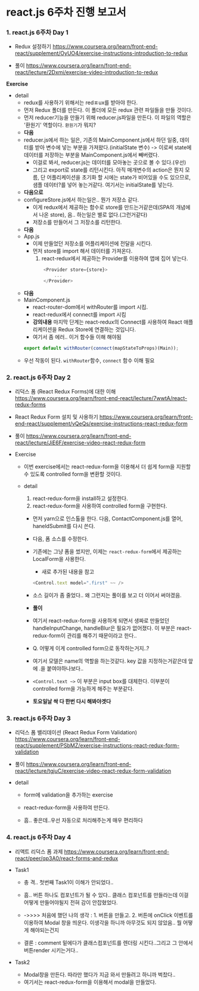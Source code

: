 # react.js 6주차 진행 보고서

### 1. react.js 6주차 Day 1
- Redux 설정하기
https://www.coursera.org/learn/front-end-react/supplement/OyUO4/exercise-instructions-introduction-to-redux

- 풀이
https://www.coursera.org/learn/front-end-react/lecture/2Dxmi/exercise-video-introduction-to-redux

**Exercise**
- detail
    - redux를 사용하기 위해서는 redㅍux를 받아야 한다.
    - 먼저 Redux 폴더를 만든다. 이 폴더에 모든 redux 관련 파일들을 만들 것이다.
    - 먼저 reducer기능을 만들기 위해 reducer.js파일을 만든다. 이 파일의 역할은 '환원기' 역할이다. `환원기`가 뭐지?
    - **다음**
    - reducer.js에서 하는 일은, 기존의 MainComponent.js에서 하던 일중, 데이터를 받아 변수에 넣는 부분을 가져왔다.(initialState 변수) -> 이로써 state에 데이터를 저장하는 부분을 MainComponent.js에서 빼버렸다.
        - 이걸로 봐서, reducer.js는 데이터를 모아놓는 곳으로 볼 수 있다.(우선)
        - 그리고 export로 state를 리턴시킨다. 아직 매개변수의 action은 뭔지 모름, 단 어플리케이션을 초기화 할 시에는 state가 비어있을 수도 있으므로, 샘플 데이터?를 넣어 놓는거같다. 여기서는 initialState를 넣는다.
    - **다음으로**
    - configureStore.js에서 하는일은.. 뭔가 저장소 같다.
        - 이게 redux에서 제공하는 함수로 store를 만드는거같은데(SPA의 개념에서 나온 store), 음.. 하는일은 별로 없다.(그런거같다)
        - 저장소를 만들어서 그 저장소를 리턴한다.
    - **다음**
    - App.js
        - 이제 만들었던 저장소를 어플리케이션에 전달을 시킨다.
        - 먼저 store를 import 해서 데이터를 가져온다.
            1. react-redux에서 제공하는 Provider를 이용하여 앱에 집어 넣는다.
            ```javascript
                <Provider store={store}>
                    ...
                </Provider>
            ```
    - **다음**
    - MainComponent.js
        - react-router-dom에서 withRouter를 import 시킴.
        - react-redux에서 connect를 import 시킴
        - **강의내용** 마지막 단계는 react-redux의 Connect를 사용하여 React 애플리케이션을 Redux Store에 연결하는 것입니다.
        - 여기서 좀 에러.. 이거 함수들 이해 해야됨
        ```javascript
        export default withRouter(connect(mapStateToProps)(Main));
        ```
    - 우선 작동이 된다. ```withRouter```함수, ```connect``` 함수 이해 필요

### 2. react.js 6주차 Day 2

- 리덕스 폼 (React Redux Forms)에 대한 이해
https://www.coursera.org/learn/front-end-react/lecture/7wwtA/react-redux-forms

- React Redux Form 설치 및 사용하기
https://www.coursera.org/learn/front-end-react/supplement/vQeQs/exercise-instructions-react-redux-form

- 풀이
https://www.coursera.org/learn/front-end-react/lecture/JiE6F/exercise-video-react-redux-form

- Exercise
    - 이번 exercise에서는 react-redux-form을 이용해서 더 쉽게 form을 지원할 수 있도록 controlled form을 변환할 것이다.
    
    - detail
        1. react-redux-form을 install하고 설정한다.
        2. react-redux-form을 사용하여 controlled form을 구현한다.

        - 먼저 yarn으로 인스톨을 한다. 다음, ContactComponent.js를 열어, haneldSubmit를 다시 쓴다.
        - 다음, 폼 소스를 수정한다.
        - 기존에는 그냥 폼을 썼지만, 이제는 `react-redux-form`에서 제공하는 LocalForm을 사용한다.
            - 새로 추가된 내용을 참고
            ```javascript
            <Control.text model=".first" ~~ />
            ```
        - 소스 길이가 좀 줄었다.. 왜 그런지는 풀이를 보고 더 이어서 써야겠음.
        - **풀이**
        - 여기서 react-redux-form을 사용하게 되면서 생짜로 만들었던 handleInputChange, handleBlur은 필요가 없어졌다. 이 부분은 react-redux-form이 관리를 해주기 때문이라고 한다..
        - Q. 어떻게 이게 controlled form으로 동작하는거지..? 
        - 여기서 모델은 name의 역할을 하는것같다. key 값을 지정하는거같은데 앞에 .을 붙여야하나보다..

        - `<Control.text ~>` 이 부분은 input box를 대체한다. 이부분이 controlled form을 가능하게 해주는 부분같다.

        - **토요일날 싹 다 한번 다시 해봐야겟다**

### 3. react.js 6주차 Day 3

- 리덕스 폼 밸리데이션 (React Redux Form Validation)
https://www.coursera.org/learn/front-end-react/supplement/PSbMZ/exercise-instructions-react-redux-form-validation

- 풀이
https://www.coursera.org/learn/front-end-react/lecture/tgjuC/exercise-video-react-redux-form-validation

- detail
    - form에 validation을 추가하는 exercise
    - react-redux-form을 사용하여 만든다.

    - 흠.. 좋은데..우선 자동으로 처리해주는게 매우 편리하다

### 4. react.js 6주차 Day 4

- 리액트 리덕스 폼 과제
https://www.coursera.org/learn/front-end-react/peer/qp3A0/react-forms-and-redux

- Task1
    - 충 격.. 첫번째 Task1이 이해가 안되었다..
    - 흠.. 버튼 하나도 컴포넌트가 될 수 있다.. 클래스 컴포넌트를 만들라는데 이걸 어떻게 만들어야될지 전혀 감이 안잡혔었다.
    - ->>>> 처음에 했던 나의 생각 : 1. 버튼을 만들고. 2. 버튼에 onClick 이벤트를 이용하여 Modal 창을 띄운다. 이생각을 하니까 아무것도 되지 않았음.. 뭘 어떻게 해야되는건지

    - 결론 : comment 밑에다가 클래스컴포넌트를 렌더링 시킨다..그리고 그 안에서 버튼render 시키는거다..

- Task2
    - Modal창을 만든다. 따라만 했다가 지금 와서 만들려고 하니까 벅찼다..
    - 여기서는 react-redux-form을 이용해서 modal을 만들었다.